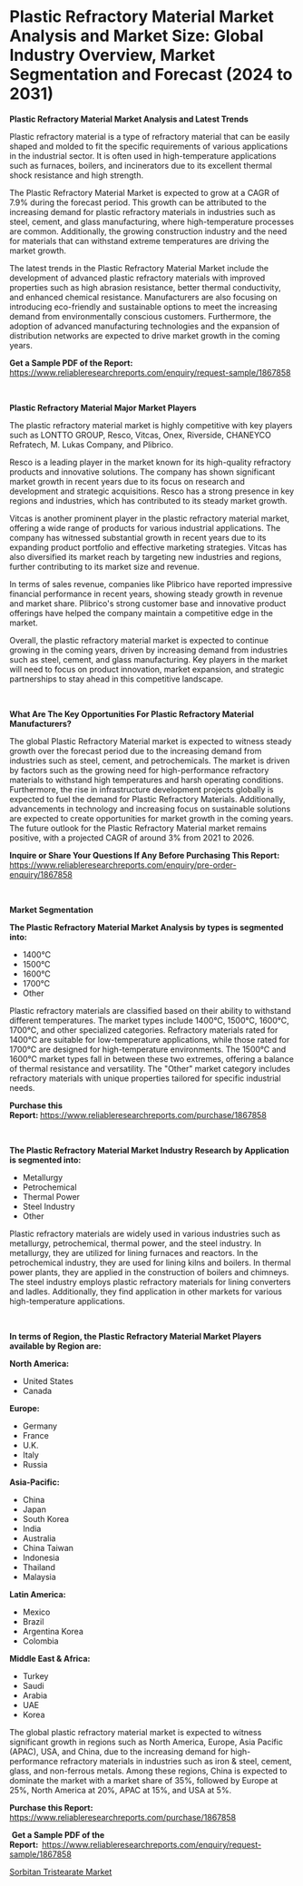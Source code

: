 <p><h1>Plastic Refractory Material Market Analysis and Market Size: Global Industry Overview, Market Segmentation and Forecast (2024 to 2031)</h1></p><p><strong>Plastic Refractory Material Market Analysis and Latest Trends</strong></p>
<p><p>Plastic refractory material is a type of refractory material that can be easily shaped and molded to fit the specific requirements of various applications in the industrial sector. It is often used in high-temperature applications such as furnaces, boilers, and incinerators due to its excellent thermal shock resistance and high strength.</p><p>The Plastic Refractory Material Market is expected to grow at a CAGR of 7.9% during the forecast period. This growth can be attributed to the increasing demand for plastic refractory materials in industries such as steel, cement, and glass manufacturing, where high-temperature processes are common. Additionally, the growing construction industry and the need for materials that can withstand extreme temperatures are driving the market growth.</p><p>The latest trends in the Plastic Refractory Material Market include the development of advanced plastic refractory materials with improved properties such as high abrasion resistance, better thermal conductivity, and enhanced chemical resistance. Manufacturers are also focusing on introducing eco-friendly and sustainable options to meet the increasing demand from environmentally conscious customers. Furthermore, the adoption of advanced manufacturing technologies and the expansion of distribution networks are expected to drive market growth in the coming years.</p></p>
<p><strong>Get a Sample PDF of the Report:&nbsp;</strong> <a href="https://www.reliableresearchreports.com/enquiry/request-sample/1867858">https://www.reliableresearchreports.com/enquiry/request-sample/1867858</a></p>
<p>&nbsp;</p>
<p><strong>Plastic Refractory Material Major Market Players</strong></p>
<p><p>The plastic refractory material market is highly competitive with key players such as LONTTO GROUP, Resco, Vitcas, Onex, Riverside, CHANEYCO Refratech, M. Lukas Company, and Plibrico. </p><p>Resco is a leading player in the market known for its high-quality refractory products and innovative solutions. The company has shown significant market growth in recent years due to its focus on research and development and strategic acquisitions. Resco has a strong presence in key regions and industries, which has contributed to its steady market growth.</p><p>Vitcas is another prominent player in the plastic refractory material market, offering a wide range of products for various industrial applications. The company has witnessed substantial growth in recent years due to its expanding product portfolio and effective marketing strategies. Vitcas has also diversified its market reach by targeting new industries and regions, further contributing to its market size and revenue.</p><p>In terms of sales revenue, companies like Plibrico have reported impressive financial performance in recent years, showing steady growth in revenue and market share. Plibrico's strong customer base and innovative product offerings have helped the company maintain a competitive edge in the market.</p><p>Overall, the plastic refractory material market is expected to continue growing in the coming years, driven by increasing demand from industries such as steel, cement, and glass manufacturing. Key players in the market will need to focus on product innovation, market expansion, and strategic partnerships to stay ahead in this competitive landscape.</p></p>
<p>&nbsp;</p>
<p><strong>What Are The Key Opportunities For Plastic Refractory Material Manufacturers?</strong></p>
<p><p>The global Plastic Refractory Material market is expected to witness steady growth over the forecast period due to the increasing demand from industries such as steel, cement, and petrochemicals. The market is driven by factors such as the growing need for high-performance refractory materials to withstand high temperatures and harsh operating conditions. Furthermore, the rise in infrastructure development projects globally is expected to fuel the demand for Plastic Refractory Materials. Additionally, advancements in technology and increasing focus on sustainable solutions are expected to create opportunities for market growth in the coming years. The future outlook for the Plastic Refractory Material market remains positive, with a projected CAGR of around 3% from 2021 to 2026.</p></p>
<p><strong>Inquire or Share Your Questions If Any Before Purchasing This Report:</strong> <a href="https://www.reliableresearchreports.com/enquiry/pre-order-enquiry/1867858">https://www.reliableresearchreports.com/enquiry/pre-order-enquiry/1867858</a></p>
<p>&nbsp;</p>
<p><strong>Market Segmentation</strong></p>
<p><strong>The Plastic Refractory Material Market Analysis by types is segmented into:</strong></p>
<p><ul><li>1400℃</li><li>1500℃</li><li>1600℃</li><li>1700℃</li><li>Other</li></ul></p>
<p><p>Plastic refractory materials are classified based on their ability to withstand different temperatures. The market types include 1400℃, 1500℃, 1600℃, 1700℃, and other specialized categories. Refractory materials rated for 1400℃ are suitable for low-temperature applications, while those rated for 1700℃ are designed for high-temperature environments. The 1500℃ and 1600℃ market types fall in between these two extremes, offering a balance of thermal resistance and versatility. The "Other" market category includes refractory materials with unique properties tailored for specific industrial needs.</p></p>
<p><strong>Purchase this Report:&nbsp;</strong><a href="https://www.reliableresearchreports.com/purchase/1867858">https://www.reliableresearchreports.com/purchase/1867858</a></p>
<p>&nbsp;</p>
<p><strong>The Plastic Refractory Material Market Industry Research by Application is segmented into:</strong></p>
<p><ul><li>Metallurgy</li><li>Petrochemical</li><li>Thermal Power</li><li>Steel Industry</li><li>Other</li></ul></p>
<p><p>Plastic refractory materials are widely used in various industries such as metallurgy, petrochemical, thermal power, and the steel industry. In metallurgy, they are utilized for lining furnaces and reactors. In the petrochemical industry, they are used for lining kilns and boilers. In thermal power plants, they are applied in the construction of boilers and chimneys. The steel industry employs plastic refractory materials for lining converters and ladles. Additionally, they find application in other markets for various high-temperature applications.</p></p>
<p>&nbsp;</p>
<p><strong>In terms of Region, the Plastic Refractory Material Market Players available by Region are:</strong></p>
<p>
    <p> <strong> North America: </strong>
        <ul>
            <li>United States</li>
            <li>Canada</li>
        </ul>
        </p> 
    <p> <strong> Europe: </strong>
        <ul>
            <li>Germany</li>
            <li>France</li>
            <li>U.K.</li>
            <li>Italy</li>
            <li>Russia</li>
        </ul>
        </p> 
    <p> <strong> Asia-Pacific: </strong>
        <ul>
            <li>China</li>
            <li>Japan</li>
            <li>South Korea</li>
            <li>India</li>
            <li>Australia</li>
            <li>China Taiwan</li>
            <li>Indonesia</li>
            <li>Thailand</li>
            <li>Malaysia</li>
        </ul>
        </p> 
    <p> <strong> Latin America: </strong>
        <ul>
            <li>Mexico</li>
            <li>Brazil</li>
            <li>Argentina Korea</li>
            <li>Colombia</li>
        </ul>
        </p> 
    <p> <strong> Middle East & Africa: </strong>
        <ul>
            <li>Turkey</li>
            <li>Saudi</li>
            <li>Arabia</li>
            <li>UAE</li>
            <li>Korea</li>
        </ul>
    </p>
    </p>
<p><p>The global plastic refractory material market is expected to witness significant growth in regions such as North America, Europe, Asia Pacific (APAC), USA, and China, due to the increasing demand for high-performance refractory materials in industries such as iron & steel, cement, glass, and non-ferrous metals. Among these regions, China is expected to dominate the market with a market share of 35%, followed by Europe at 25%, North America at 20%, APAC at 15%, and USA at 5%.</p></p>
<p><strong>Purchase this Report: </strong><a href="https://www.reliableresearchreports.com/purchase/1867858">https://www.reliableresearchreports.com/purchase/1867858</a></p>
<p>&nbsp;<strong>Get a Sample PDF of the Report:&nbsp;&nbsp;</strong><a href="https://www.reliableresearchreports.com/enquiry/request-sample/1867858">https://www.reliableresearchreports.com/enquiry/request-sample/1867858</a></p>
<p><strong></strong></p>
<p><p><a href="https://artistic-helicopter-ca9.notion.site/Sorbitan-Tristearate-Market-Size-Market-Trends-and-Growth-Outlook-forecasted-for-period-from-2024--648c3425bb5e42cda196ba62591cb23a">Sorbitan Tristearate Market</a></p></p>